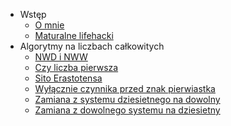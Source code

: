 + Wstęp
    - [O mnie](/code/Wstep/oMnie.md)
    - [Maturalne lifehacki](/code/Wstep/lifehacki.md)
+ Algorytmy na liczbach całkowitych
    - [NWD i NWW](/code/algorytmyNaLiczbachCalkowitych/nwd.md)
    - [Czy liczba pierwsza](/code/algorytmyNaLiczbachCalkowitych/czyPierwsza.md)
    - [Sito Erastotensa](/code/algorytmyNaLiczbachCalkowitych/sitoErastotenesa.md)
    - [Wyłącznie czynnika przed znak pierwiastka](/code/algorytmyNaLiczbachCalkowitych/pierwiastek.md)
    - [Zamiana z systemu dziesietnego na dowolny](/code/algorytmyNaLiczbachCalkowitych/naDowolny.md)
    - [Zamiana z dowolnego systemu na dziesietny](/code/algorytmyNaLiczbachCalkowitych/naDziesietny.md)
    
